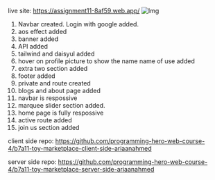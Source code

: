 live site: https://assignment11-8af59.web.app/
![Img](https://github.com/ariaanahmed/car-store-client/assets/121677432/80804f84-d0c3-44ce-be3c-5fd83dbbfd30)
1. Navbar created. Login with google added.
2. aos effect added
3. banner added
4. API added
5. tailwind and daisyul added
6. hover on profile picture to show the name name of use added
7. extra two section added
8. footer added
9. private and route created
10. blogs and about page added
11. navbar is respossive
12. marquee slider section added.
13. home page is fully respossive
14. active route added
15. join us section added

client side repo: https://github.com/programming-hero-web-course-4/b7a11-toy-marketplace-client-side-ariaanahmed

server side repo: https://github.com/programming-hero-web-course-4/b7a11-toy-marketplace-server-side-ariaanahmed
